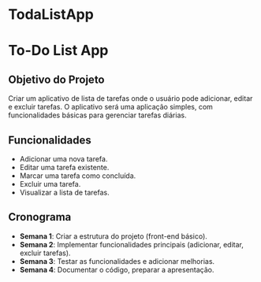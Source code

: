 # TodaListApp
# To-Do List App

## Objetivo do Projeto
Criar um aplicativo de lista de tarefas onde o usuário pode adicionar, editar e excluir tarefas. O aplicativo será uma aplicação simples, com funcionalidades básicas para gerenciar tarefas diárias.

## Funcionalidades
- Adicionar uma nova tarefa.
- Editar uma tarefa existente.
- Marcar uma tarefa como concluída.
- Excluir uma tarefa.
- Visualizar a lista de tarefas.

## Cronograma
- **Semana 1**: Criar a estrutura do projeto (front-end básico).
- **Semana 2**: Implementar funcionalidades principais (adicionar, editar, excluir tarefas).
- **Semana 3**: Testar as funcionalidades e adicionar melhorias.
- **Semana 4**: Documentar o código, preparar a apresentação.

